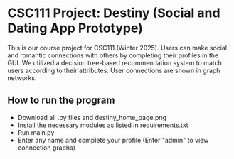 # CSC111 Project: Destiny (Social and Dating App Prototype)
This is our course project for CSC111 (Winter 2025). Users can make social and romantic connections with others by completing their profiles in the GUI. We utilized a decision tree-based recommendation system to match users according to their attributes. User connections are shown in graph networks.

## How to run the program
- Download all .py files and destiny_home_page.png
- Install the necessary modules as listed in requirements.txt
- Run main.py
- Enter any name and complete your profile (Enter "admin" to view connection graphs)
